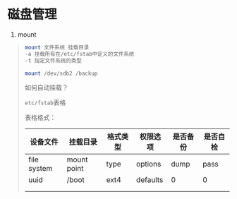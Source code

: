 # 磁盘管理

1. mount

> ```bash
> mount 文件系统 挂载目录
> -a 挂载所有在/etc/fstab中定义的文件系统
> -t 指定文件系统的类型
> 
> mount /dev/sdb2 /backup 
> ```
>
> 如何自动挂载？
>
> `etc/fstab`表格
>
> 表格格式：
>
> | 设备文件    | 挂载目录    | 格式类型 | 权限选项 | 是否备份 | 是否自检 |
> | ----------- | ----------- | -------- | -------- | -------- | -------- |
> | file system | mount point | type     | options  | dump     | pass     |
> | uuid        | /boot       | ext4     | defaults | 0        | 0        |
> |             |             |          |          |          |          |
> |             |             |          |          |          |          |
>
>